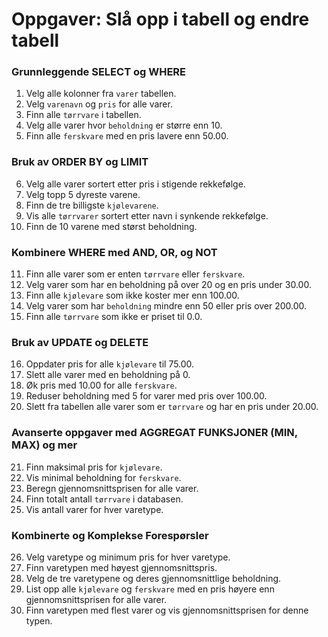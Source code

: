 # Oppgaver: Slå opp i tabell og endre tabell

### Grunnleggende SELECT og WHERE
1. Velg alle kolonner fra `varer` tabellen.
2. Velg `varenavn` og `pris` for alle varer.
3. Finn alle `tørrvare` i tabellen.
4. Velg alle varer hvor `beholdning` er større enn 10.
5. Finn alle `ferskvare` med en pris lavere enn 50.00.

### Bruk av ORDER BY og LIMIT
6. Velg alle varer sortert etter pris i stigende rekkefølge.
7. Velg topp 5 dyreste varene.
8. Finn de tre billigste `kjølevarene`.
9. Vis alle `tørrvarer` sortert etter navn i synkende rekkefølge.
10. Finn de 10 varene med størst beholdning.

### Kombinere WHERE med AND, OR, og NOT
11. Finn alle varer som er enten `tørrvare` eller `ferskvare`.
12. Velg varer som har en beholdning på over 20 og en pris under 30.00.
13. Finn alle `kjølevare` som ikke koster mer enn 100.00.
14. Velg varer som har `beholdning` mindre enn 50 eller pris over 200.00.
15. Finn alle `tørrvare` som ikke er priset til 0.0.

### Bruk av UPDATE og DELETE
16. Oppdater pris for alle `kjølevare` til 75.00.
17. Slett alle varer med en beholdning på 0.
18. Øk pris med 10.00 for alle `ferskvare`.
19. Reduser beholdning med 5 for varer med pris over 100.00.
20. Slett fra tabellen alle varer som er `tørrvare` og har en pris under 20.00.

### Avanserte oppgaver med AGGREGAT FUNKSJONER (MIN, MAX) og mer
21. Finn maksimal pris for `kjølevare`.
22. Vis minimal beholdning for `ferskvare`.
23. Beregn gjennomsnittsprisen for alle varer.
24. Finn totalt antall `tørrvare` i databasen.
25. Vis antall varer for hver varetype.

### Kombinerte og Komplekse Forespørsler
26. Velg varetype og minimum pris for hver varetype.
27. Finn varetypen med høyest gjennomsnittspris.
28. Velg de tre varetypene og deres gjennomsnittlige beholdning.
29. List opp alle `kjølevare` og `ferskvare` med en pris høyere enn gjennomsnittsprisen for alle varer.
30. Finn varetypen med flest varer og vis gjennomsnittsprisen for denne typen.
